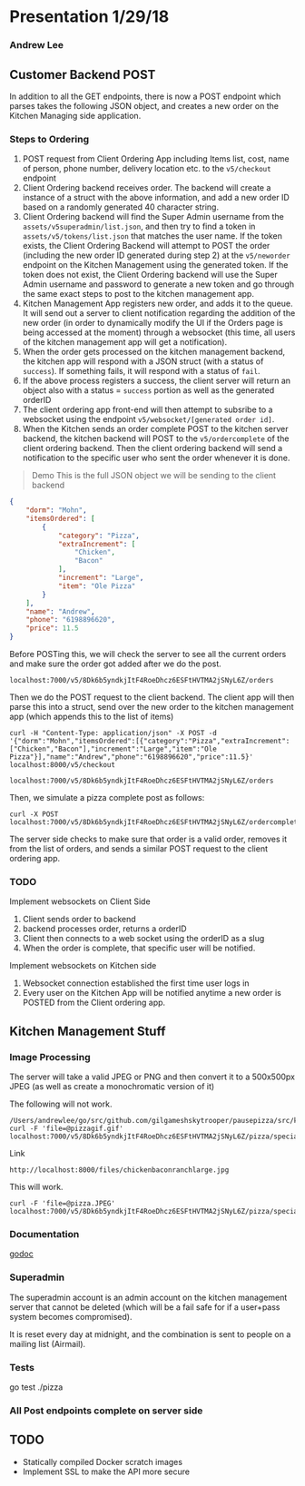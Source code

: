 # Presentation 1/29/18
### Andrew Lee

## Customer Backend POST
In addition to all the GET endpoints, there is now a POST endpoint which parses takes the following JSON object, and creates a new order on the Kitchen Managing side application.


### Steps to Ordering
1. POST request from Client Ordering App including Items list, cost, name of person, phone number, delivery location etc. to the `v5/checkout` endpoint
2. Client Ordering backend receives order. The backend will create a instance of a struct with the above information, and add a new order ID based on a randomly generated 40 character string.
3. Client Ordering backend will find the Super Admin username from the `assets/v5superadmin/list.json`, and then try to find a token in `assets/v5/tokens/list.json` that matches the user name. If the token exists, the Client Ordering Backend will attempt to POST the order (including the new order ID generated during step 2) at the `v5/neworder` endpoint on the Kitchen Management using the generated token. If the token does not exist, the Client Ordering backend will use the Super Admin username and password to generate a new token and go through the same exact steps to post to the kitchen management app.
4. Kitchen Management App registers new order, and adds it to the queue. It will send out a server to client notification regarding the addition of the new order (in order to dynamically modify the UI if the Orders page is being accessed at the moment) through a websocket (this time, all users of the kitchen management app will get a notification).
5. When the order gets processed on the kitchen management backend, the kitchen app will respond with a JSON struct (with a status of `success`). If something fails, it will respond with a status of `fail`.
6. If the above process registers a success, the client server will return an object also with a status = `success` portion as well as the generated orderID
7. The client ordering app front-end will then attempt to subsribe to a websocket using the endpoint `v5/websocket/[generated order id]`.
8. When the Kitchen sends an order complete POST to the kitchen server backend, the kitchen backend will POST to the `v5/ordercomplete` of the client ordering backend. Then the client ordering backend will send a notification to the specific user who sent the order whenever it is done.

> Demo
This is the full JSON object we will be sending to the client backend
```json
{
	"dorm": "Mohn",
	"itemsOrdered": [
		{
			"category": "Pizza",
			"extraIncrement": [
				"Chicken",
				"Bacon"
			],
			"increment": "Large",
			"item": "Ole Pizza"
		}
	],
	"name": "Andrew",
	"phone": "6198896620",
	"price": 11.5
}
```


Before POSTing this, we will check the server to see all the current orders and make sure the order got added after we do the post.


```
localhost:7000/v5/8Dk6b5yndkjItF4RoeDhcz6ESFtHVTMA2jSNyL6Z/orders
```

Then we do the POST request to the client backend.
The client app will then parse this into a struct, send over the new order to the kitchen management app (which appends this to the list of items)


```
curl -H "Content-Type: application/json" -X POST -d '{"dorm":"Mohn","itemsOrdered":[{"category":"Pizza","extraIncrement":["Chicken","Bacon"],"increment":"Large","item":"Ole Pizza"}],"name":"Andrew","phone":"6198896620","price":11.5}' localhost:8000/v5/checkout
```

```
localhost:7000/v5/8Dk6b5yndkjItF4RoeDhcz6ESFtHVTMA2jSNyL6Z/orders
```

Then, we simulate a pizza complete post as follows:

```
curl -X POST localhost:7000/v5/8Dk6b5yndkjItF4RoeDhcz6ESFtHVTMA2jSNyL6Z/ordercomplete/order_#
```

The server side checks to make sure that order is a valid order, removes it from the list of orders, and sends a similar POST request to the client ordering app.

### TODO
Implement websockets on Client Side
1. Client sends order to backend
2. backend processes order, returns a orderID
3. Client then connects to a web socket using the orderID as a slug
4. When the order is complete, that specific user will be notified.


Implement websockets on Kitchen side
1. Websocket connection established the first time user logs in
2. Every user on the Kitchen App will be notified anytime a new order is POSTED from the Client ordering app.

## Kitchen Management Stuff

### Image Processing

The server will take a valid JPEG or PNG and then convert it to a 500x500px JPEG (as well as create a monochromatic version of it)

The following will not work.
```
/Users/andrewlee/go/src/github.com/gilgameshskytrooper/pausepizza/src/kitchen_web_server/development/sendimage
curl -F 'file=@pizzagif.gif'  localhost:7000/v5/8Dk6b5yndkjItF4RoeDhcz6ESFtHVTMA2jSNyL6Z/pizza/specialty/Chicken_Bacon_Ranch_Pizza.Large
```

Link
```
http://localhost:8000/files/chickenbaconranchlarge.jpg
```

This will work.
```
curl -F 'file=@pizza.JPEG'  localhost:7000/v5/8Dk6b5yndkjItF4RoeDhcz6ESFtHVTMA2jSNyL6Z/pizza/specialty/Chicken_Bacon_Ranch_Pizza.Large
```

### Documentation
[godoc](https://godoc.org/github.com/gilgameshskytrooper/pausepizza/src/kitchen_web_server)

### Superadmin
The superadmin account is an admin account on the kitchen management server that cannot be deleted (which will be a fail safe for if a user+pass system becomes compromised).

It is reset every day at midnight, and the combination is sent to people on a mailing list (Airmail).

### Tests
go test ./pizza

### All Post endpoints complete on server side

## TODO
- Statically compiled Docker scratch images
- Implement SSL to make the API more secure
